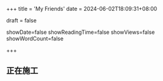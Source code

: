 +++
title = 'My Friends'
date = 2024-06-02T18:09:31+08:00

draft = false

showDate=false
showReadingTime=false
showViews=false
showWordCount=false

+++

## 正在施工
